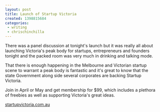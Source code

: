 ```yaml
---
layout: post
title: Launch of Startup Victoria
created: 1398815684
categories:
 - writing
 - chrischinchilla
---
```


There was a panel discussion at tonight's launch but it was really all about launching Victoria's peak body for startups, entrepreneurs and founders tonight and the packed room was very much in drinking and talking mode.

That there is enough happening in the Melbourne and Victorian startup scene to warrant a peak body is fantastic and it's great to know that the state Government along side several corporates are backing Startup Victoria.

Join in April or May and get membership for $99, which includes a plethora of freebies as well as supporting Victoria's great ideas.

<a href="https://startupvictoria.com.au/" target="_blank">startupvictoria.com.au</a>

